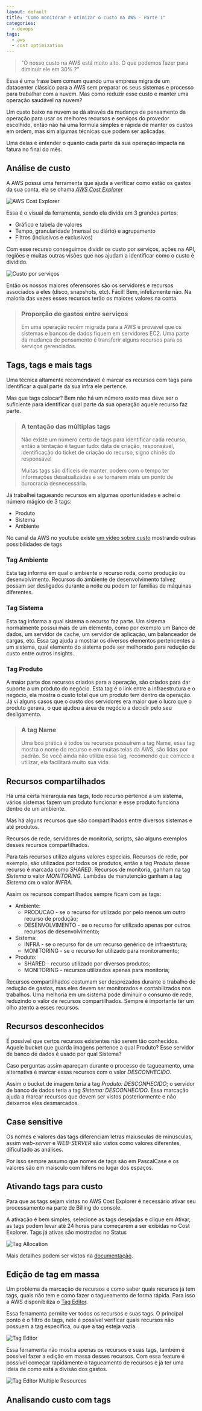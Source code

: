 ```yaml
---
layout: default
title: "Como monitorar e otimizar o custo na AWS - Parte 1"
categories: 
  - devops
tags:
  - aws
  - cost optimization
---
```


> "O nosso custo na AWS está muito alto. O que podemos fazer para diminuir ele em 30% ?"

Essa é uma frase bem comum quando uma empresa migra de um datacenter clássico para a AWS sem preparar os seus sistemas e processo para trabalhar com a nuvem. Mas como reduzir esse custo e manter uma operação saudável na nuvem?

Um custo baixo na nuvem se dá através da mudança de pensamento da operação para usar os melhores recursos e serviços do provedor escolhido, então não há uma fórmula simples e rápida de manter os custos em ordem, mas sim algumas técnicas que podem ser aplicadas.

Uma delas é entender o quanto cada parte da sua operação impacta na fatura no final do mês.

## Análise de custo

A AWS possui uma ferramenta que ajuda a verificar como estão os gastos da sua conta, ela se chama [_AWS Cost Explorer_][cost_explorer]

![AWS Cost Explorer][cost_explorer_image]

Essa é o visual da ferramenta, sendo ela divida em 3 grandes partes:
- Gráfico e tabela de valores
- Tempo, granularidade (mensal ou diário) e agrupamento
- Filtros (inclusivos e exclusivos)

Com esse recurso conseguimos dividir os custo por serviços, ações na API, regiões e muitas outras visões que nos ajudam a identificar como o custo é dividido.

![Custo por serviços][cost_by_service]

Então os nossos maiores oferensores são os servidores e recursos associados a eles (disco, snapshots, etc). Fácil!
Bem, infelizmente não. Na maioria das vezes esses recursos terão os maiores valores na conta.

> ### Proporção de gastos entre serviços
>
> Em uma operação recém migrada para a AWS é provavel que os sistemas e bancos de dados fiquem em servidores EC2. Uma parte da mudança de pensamento é transferir alguns recursos para os serviços gerenciados.

## Tags, tags e mais tags

Uma técnica altamente recomendável é marcar os recursos com tags para identificar a qual parte da sua infra ele pertence.

Mas que tags colocar? Bem não há um número exato mas deve ser o suficiente para identificar qual parte da sua operação aquele recurso faz parte.


> ### A tentação das múltiplas tags
>
> Não existe um número certo de tags para identificar cada recurso, então a tentação é taguar tudo: data de criação, responsável, identificação do ticket de criação do recurso, signo chinês do responsável
>
> Muitas tags são dificeis de manter, podem com o tempo ter informações desatualizadas e se tornarem mais um ponto de burocracia desnecessária.

Já trabalhei tagueando recursos em algumas oportunidades e achei o número mágico de 3 tags:
 - Produto
 - Sistema
 - Ambiente

 No canal da AWS no youtube existe [um vídeo sobre custo][aws_youtube] mostrando outras possibilidades de tags


### Tag Ambiente

Esta tag informa em qual o ambiente o recurso roda, como produção ou desenvolvimento. Recursos do ambiente de desenvolvimento talvez possam ser desligados durante a noite ou podem ter familias de máquinas diferentes.


### Tag Sistema

Esta tag informa a qual sistema o recurso faz parte. Um sistema normalmente possui mais de um elemento, como por exemplo um Banco de dados, um servidor de cache, um servidor de aplicação, um balanceador de cargas, etc. Essa tag ajuda a mostrar os diversos elementos pertencentes a um sistema, qual elemento do sistema pode ser melhorado para redução de custo entre outros insights.


### Tag Produto

A maior parte dos recursos criados para a operação, são criados para dar suporte a um produto do negócio. Esta tag é o link entre a infraestrutura e o negócio, ela mostra o custo total que um produto tem dentro da operação. Já vi alguns casos que o custo dos servidores era maior que o lucro que o produto gerava, o que ajudou a área de negócio a decidir pelo seu desligamento.


> ### A tag Name
> Uma boa prática é todos os recursos possuírem a tag Name, essa tag mostra o nome do recurso e em muitas telas da AWS, são lidas por padrão. Se você ainda não utiliza essa tag, recomendo que comece a utilizar, ela facilitará muito sua vida.

## Recursos compartilhados

Há uma certa hierarquia nas tags, todo recurso pertence a um sistema, vários sistemas fazem um produto funcionar e esse produto funciona dentro de um ambiente.

Mas há alguns recursos que são compartilhados entre diversos sistemas e até produtos. 

Recursos de rede, servidores de monitoria, scripts, são alguns exemplos desses recursos compartilhados.

Para tais recursos utilizo alguns valores especiais.
Recursos de rede, por exemplo, são utilizados por todos os produtos, então a tag *Produto* desse recurso é marcada como *SHARED*. Recursos de monitoria, ganham na tag *Sistema* o valor *MONITORING*. Lambdas de manutenção ganham a tag *Sistema* cm o valor *INFRA*.

Assim os recursos compartilhados sempre ficam com as tags:
- Ambiente:
  - PRODUCAO -  se o recurso for utilizado por pelo menos um outro recurso de produção;
  - DESENVOLVIMENTO - se o recurso for utilizado apenas por outros recursos de desenvolvimento;
- Sistema:
  - INFRA - se o recurso for de um recurso genérico de infraestrtura;
  - MONITORING - se o recurso for utilizado para monitoramento;
- Produto:
  - SHARED - recurso utilizado por diversos produtos;
  - MONITORING - recursos utilizados apenas para monitoria;

Recursos compartilhados costumam ser desprezados durante o trabalho de redução de gastos, mas eles devem ser monitorados e contabilizados nos trabalhos. Uma melhoria em um sistema pode diminuir o consumo de rede, reduzindo o valor de recursos compartilhados. Sempre é importante ter um olho atento a esses recursos.

## Recursos desconhecidos

É possível que certos recursos existentes não serem tão conhecidos. Aquele bucket que guarda imagens pertence a qual Produto? Esse servidor de banco de dados é usado por qual Sistema?

Caso perguntas assim apareçam durante o processo de tagueamento, uma alternativa é marcar essas recursos com o valor *DESCONHECIDO*. 

Assim o bucket de imagem teria a tag *Produto: DESCONHECIDO*; o servidor de banco de dados teria a tag *Sistema: DESCONHECIDO*.  Essa marcação ajuda a marcar recursos que devem ser vistos posteriormente e não deixamos eles desmarcados.

## Case sensitive

Os nomes e valores das tags diferenciam letras maiusculas de minusculas, assim *web-server* e *WEB-SERVER* são vistos como valores diferentes, dificultado as análises.

Por isso sempre assumo que nomes de tags são em PascalCase e os valores são em maisculo com hífens no lugar dos espaços.

## Ativando tags para custo

Para que as tags sejam vistas no AWS Cost Explorer é necessário ativar seu processamento na parte de Billing do console. 

A ativação é bem simples, selecione as tags desejadas e clique em Ativar, as tags podem levar até 24 horas para começarem a ser exibidas no Cost Explorer. Tags já ativas são mostradas no Status

![Tag Allocation][tag_allocation_image]

Mais detalhes podem ser vistos na [documentação][tag_allocation].


## Edição de tag em massa

Um problema da marcação de recursos e como saber quais recursos já tem tags, quais não tem e como fazer o tagueamento de forma rápida. Para isso a AWS disponibiliza o [Tag Editor][tag_editor].


Essa ferramenta permite ver todos os recursos e suas tags. O principal ponto é o filtro de tags, nele é possível verificar quais recursos não possuem a tag especifica, ou que a tag esteja vazia.

![Tag Editor][tag_editor_image]

Essa ferramenta não mostra apenas os recursos e suas tags, também é possível fazer a edição em massa desses recursos. Com essa feature é possível começar rapidamente o tagueamento de recursos e já ter uma ideia de como está a divisão dos gastos.

![Tag Editor Multiple Resources][tag_editor_multiple_resources_image]

## Analisando custo com tags




[cost_explorer]: https://aws.amazon.com/aws-cost-management/aws-cost-explorer/
[aws_youtube]: https://youtu.be/qd84dbS7L5M
[tag_allocation]: https://docs.aws.amazon.com/awsaccountbilling/latest/aboutv2/activating-tags.html
[tag_editor]: https://docs.aws.amazon.com/ARG/latest/userguide/tag-editor.html


[cost_explorer_image]:  /assets/aws-cost-part1/cost_explorer.png
[cost_by_service]:      /assets/aws-cost-part1/cost_by_service.png
[tag_allocation_image]: /assets/aws-cost-part1/tag_allocation.png
[tag_editor_image]: /assets/aws-cost-part1/tag_editor.png
[tag_editor_multiple_resources_image]: /assets/aws-cost-part1/tag_editor_multiple_resources.png
